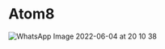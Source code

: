 # Atom8

![WhatsApp Image 2022-06-04 at 20 10 38](https://user-images.githubusercontent.com/100487951/172007965-1f0c51b0-cbc8-449c-9ab6-87a73d1c91b2.jpeg)
